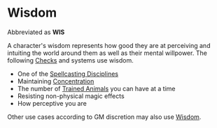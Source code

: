 # Wisdom

Abbreviated as **WIS**

A character's wisdom represents how good they are at perceiving and intuiting the world around them as well as their mental willpower. The following [Checks](../../Game%20Procedures/Check.md) and systems use wisdom.

- One of the [Spellcasting Disciplines](../../Magic/Spellcasting/The%20Spellcasting%20Disciplines/Spellcasting%20Disciplines.md)
- Maintaining [Concentration](../../Magic/Spellcasting/Concentration.md)
- The number of [Trained Animals](../../Items/Gear/Trained%20Animals.md) you can have at a time
- Resisting non-physical magic effects
- How perceptive you are

Other use cases according to GM discretion may also use [Wisdom](Wisdom.md).
